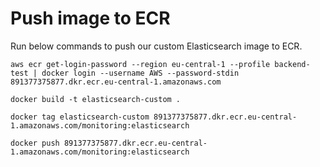# Push image to ECR
Run below commands to push our custom Elasticsearch image to ECR.
```
aws ecr get-login-password --region eu-central-1 --profile backend-test | docker login --username AWS --password-stdin 891377375877.dkr.ecr.eu-central-1.amazonaws.com
```

```
docker build -t elasticsearch-custom .
```

```
docker tag elasticsearch-custom 891377375877.dkr.ecr.eu-central-1.amazonaws.com/monitoring:elasticsearch
```

```
docker push 891377375877.dkr.ecr.eu-central-1.amazonaws.com/monitoring:elasticsearch
```

